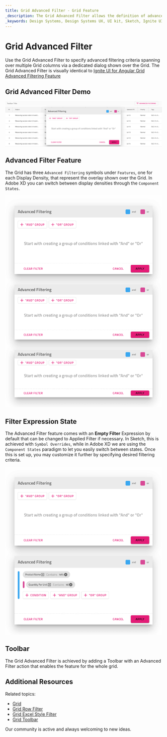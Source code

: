 ```yaml
---
title: Grid Advanced Filter - Grid Feature
_description: The Grid Advanced Filter allows the definition of advanced filtering criteria spanning over multiple Grid columns.
_keywords: Design Systems, Design Systems UX, UI kit, Sketch, Ignite UI for Angular, Sketch to Angular, Sketch to Angular, Angular, Angular Design System, Export code from Sketch, Design Kits for Angular, Sketch HTML, Sketch to HTML, Sketch UI kits
---
```


# Grid Advanced Filter

Use the Grid Advanced Filter to specify advanced filtering criteria spanning over multiple Grid columns via a dedicated dialog shown over the Grid. The Grid Advanced Filter is visually identical to [Ignite UI for Angular Grid Advanced Filtering Feature](https://www.infragistics.com/products/ignite-ui-angular/angular/components/grid/advanced-filtering.html)

## Grid Advanced Filter Demo

<img class="responsive-img" src="../images/grid_advanced_filter_demo.png" srcset="../images/grid_advanced_filter_demo@2x.png 2x" />

## Advanced Filter Feature

The Grid has three `Advanced Filtering` symbols under `Features`, one for each Display Density, that represent the overlay shown over the Grid. In Adobe XD you can switch between display densities through the `Component States`.

<img class="responsive-img" src="../images/grid_advanced_filter_display_density.png" srcset="../images/grid_advanced_filter_display_density@2x.png 2x" />

## Filter Expression State

The Advanced Filter feature comes with an **Empty Filter** Expression by default that can be changed to Applied Filter if necessary. In Sketch, this is achieved with `Symbol Overrides`, while in Adobe XD we are using the `Component States` paradigm to let you easily switch between states. Once this is set up, you may customize it further by specifying desired filtering criteria.

<img class="responsive-img" src="../images/grid_advanced_filter_expression.png" srcset="../images/grid_advanced_filter_expression@2x.png 2x" />

## Toolbar

The Grid Advanced Filter is achieved by adding a Toolbar with an Advanced Filter action that enables the feature for the whole grid.

## Additional Resources

Related topics:

- [Grid](grid.md)
- [Grid Row Filter](grid-row-filter.md)
- [Grid Excel Style Filter](grid-excel-style-filter.md)
- [Grid Toolbar](grid-toolbar.md)
  <div class="divider--half"></div>

Our community is active and always welcoming to new ideas.
